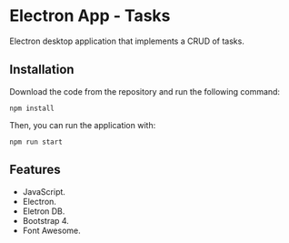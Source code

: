 # Electron App - Tasks

Electron desktop application that implements a CRUD of tasks.

## Installation

Download the code from the repository and run the following command:

```
npm install
```

Then, you can run the application with:

```
npm run start
```

## Features

- JavaScript.
- Electron.
- Eletron DB.
- Bootstrap 4.
- Font Awesome.
